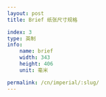```yaml
---
layout: post
title: Brief 纸张尺寸规格

index: 3
type: 英制
info:
    name: brief
    width: 343
    height: 406
    unit: 毫米

permalink: /cn/imperial/:slug/
---
```



